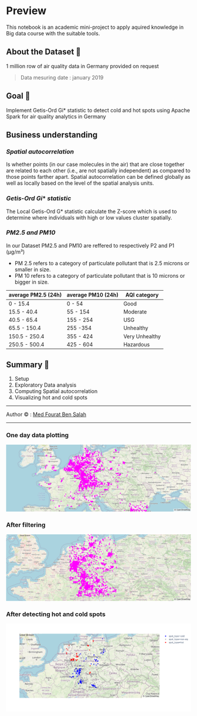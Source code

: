 # Preview
This notebook is an academic mini-project  to apply aquired knowledge in  Big data course  with the suitable tools.
## About the Dataset 📖
1 million row of air quality data in Germany provided on request 
> Data mesuring date  : january 2019
## Goal 🛬
Implement Getis-Ord Gi* statistic to detect cold and hot spots using Apache Spark for air quality analytics in Germany

## Business understanding 
### ***Spatial autocorrelation***
Is whether points (in our case molecules in the air) that are close together are related to each other (i.e., are not spatially independent) as compared to those points farther apart. Spatial autocorrelation can be defined globally as well as locally based on the level of the spatial analysis units.
### ***Getis-Ord Gi**** ***statistic***

The Local Getis-Ord G* statistic calculate the Z-score which is used to determine where individuals with high or low values cluster spatially.

### ***PM2.5 and PM10***

In our Dataset PM2.5 and PM10 are reffered to respectively P2 and P1 (µg/m³) 


*   PM 2.5 refers to a category of particulate pollutant that is 2.5 microns or smaller in size.
*   PM 10 refers to a category of particulate pollutant that is 10 microns or bigger in size.


average PM2.5 (24h) | average PM10 (24h) | AQI category
--- | --- | ---
0 - 15.4 | 0 - 54 | Good
15.5 - 40.4  | 55 - 154 | Moderate
40.5 - 65.4 | 155 - 254 | USG 
65.5 - 150.4 | 255 -354  | Unhealthy 
150.5 - 250.4 | 355 - 424 | Very Unhealthy
250.5 - 500.4 | 425 - 604 | Hazardous


## Summary 🛫


1.   Setup
2.   Exploratory Data analysis
3.   Computing Spatial autocorrelation
4.   Visualizing hot and cold spots



---


Author © : [Med Fourat Ben Salah](mailto:mohamedfouratb@gmail.com)


 ---
### One day data plotting
![plot](./imgs/intial.png)
### After filtering
![plot](./imgs/filter1.png)
### After detecting hot and cold spots
![plot](./imgs/spots.png)